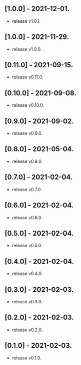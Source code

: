 ## [1.0.0] - 2021-12-01.

* release v1.0.1.

## [1.0.0] - 2021-11-29.

* release v1.0.0.
## [0.11.0] - 2021-09-15.

* release v0.11.0.

## [0.10.0] - 2021-09-08.

* release v0.10.0.

## [0.9.0] - 2021-09-02.

* release v0.9.0.

## [0.8.0] - 2021-05-04.

* release v0.8.0.

## [0.7.0] - 2021-02-04.

* release v0.7.0.

## [0.6.0] - 2021-02-04.

* release v0.6.0.

## [0.5.0] - 2021-02-04.

* release v0.5.0.

## [0.4.0] - 2021-02-04.

* release v0.4.0.

## [0.3.0] - 2021-02-03.

* release v0.3.0.

## [0.2.0] - 2021-02-03.

* release v0.2.0.

## [0.1.0] - 2021-02-03.

* release v0.1.0.
